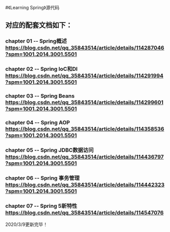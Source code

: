 #《Learning Spring》源代码

## 对应的配套文档如下：

### chapter 01 -- Spring概述 https://blog.csdn.net/qq_35843514/article/details/114287046?spm=1001.2014.3001.5501
### chapter 02 -- Spring IoC和DI https://blog.csdn.net/qq_35843514/article/details/114291994?spm=1001.2014.3001.5501
### chapter 03 -- Spring Beans https://blog.csdn.net/qq_35843514/article/details/114299601?spm=1001.2014.3001.5501
### chapter 04 -- Spring AOP https://blog.csdn.net/qq_35843514/article/details/114358536?spm=1001.2014.3001.5501
### chapter 05 -- Spring JDBC数据访问 https://blog.csdn.net/qq_35843514/article/details/114436797?spm=1001.2014.3001.5501
### chapter 06 -- Spring 事务管理 https://blog.csdn.net/qq_35843514/article/details/114442323?spm=1001.2014.3001.5501
### chapter 07 -- Spring 5新特性 https://blog.csdn.net/qq_35843514/article/details/114547076

2020/3/9更新完毕！
